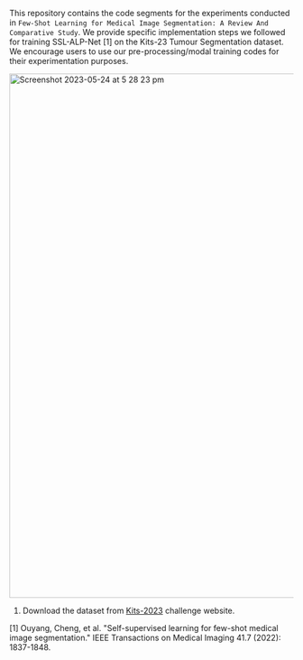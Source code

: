 This repository contains the code segments for the experiments conducted in `Few-Shot Learning for Medical Image Segmentation: A Review And Comparative Study`. 
We provide specific implementation steps we followed for training SSL-ALP-Net [1] on the Kits-23 Tumour Segmentation dataset. We encourage users to use our pre-processing/modal
training codes for their experimentation purposes. 

<img width="929" alt="Screenshot 2023-05-24 at 5 28 23 pm" src="https://github.com/Thzn/tumour_segmentation/assets/19911856/80139950-f0f5-45a0-a8ac-b235e232dcb4">



1. Download the dataset from [Kits-2023](https://kits-challenge.org/kits23/) challenge website. 



[1] Ouyang, Cheng, et al. "Self-supervised learning for few-shot medical image segmentation." IEEE Transactions on Medical Imaging 41.7 (2022): 1837-1848.

